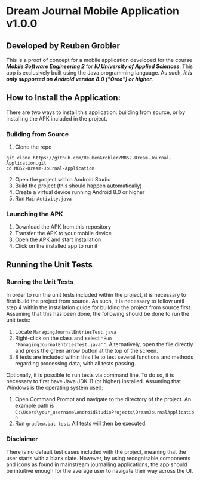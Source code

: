 # Dream Journal Mobile Application v1.0.0
## Developed by Reuben Grobler

This is a proof of concept for a mobile application developed for the course ___Mobile Software Engineering 2___ for ___IU University of Applied Sciences___.
This app is exclusively built using the Java programming language. As such, ***it is only supported on Android version 8.0 ("Oreo") or higher.***

## How to Install the Application:

There are two ways to install this application: building from source, or by installing the APK included in the project.

### Building from Source

1. Clone the repo
```
git clone https://github.com/ReubenGrobler/MBS2-Dream-Journal-Application.git
cd MBS2-Dream-Journal-Application
```
2. Open the project within Android Studio
3. Build the project (this should happen automatically)
4. Create a virtual device running Android 8.0 or higher
5. Run `MainActivity.java`

### Launching the APK

1. Download the APK from this repository
2. Transfer the APK to your mobile device
3. Open the APK and start installation
4. Click on the installed app to run it

## Running the Unit Tests

### Running the Unit Tests

In order to run the unit tests included within the project, it is necessary to first build the project from source. As such, it is necessary to follow until step 4 within the installation guide for building the project from source first. Assuming that this has been done, the following should be done to run the unit tests:
1. Locate `ManagingJournalEntriesTest.java`
2. Right-click on the class and select `"Run 'ManagingJournalEntriesTest.java'"`. Alternatively, open the file directly and press the green arrow button at the top of the screen.
3. 8 tests are included within this file to test several functions and methods regarding processing data, with all tests passing.

Optionally, it is possible to run tests via command line. To do so, it is necessary to first have Java JDK 11 (or higher) installed. Assuming that Windows is the operating system used:
1. Open Command Prompt and navigate to the directory of the project. An example path is `C:\Users\your_username\AndroidStudioProjects\DreamJournalApplication`
2. Run `gradlew.bat test`. All tests will then be executed.

### Disclaimer
There is no default test cases included with the project, meaning that the user starts with a blank slate. However, by using recognisable components and icons as found in mainstream journalling applications, the app should be intuitive enough for the average user to navigate their way across the UI.
